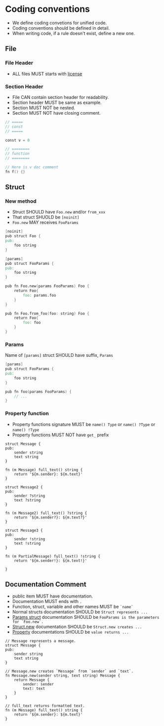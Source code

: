# Coding conventions

- We define coding convetions for unified code.
- Coding conventions should be defined in detail.
- When writing code, if a rule doesn't exist, define a new one.

## File

### File Header

- ALL files MUST starts with [license](../snippets/license.vv)

### Section Header

- File CAN contain section header for readability.
- Section header MUST be same as example.
- Section MUST NOT be nested.
- Section MUST NOT have closing comment.

```v
// =====
// const
// =====

const v = 0

// ========
// function
// ========

// Here is v doc comment
fn f() {}
```

## Struct

### New method

- Struct SHOULD have `Foo.new` and/or `from_xxx`
- That struct SHUOLD be `[noinit]`
- `Foo.new` MAY receives `FooParams`

```v
[noinit]
pub struct Foo {
pub:
    foo string
}

[params]
pub struct FooParams {
pub:
    foo string
}

pub fn Foo.new(params FooParams) Foo {
    return Foo{
        foo: params.foo
    }
}

pub fn Foo.from_foo(foo: string) Foo {
    return Foo{
        foo: foo
    }
}
```

### Params

Name of `[params]` struct SHOULD have suffix, `Params`

```v
[params]
pub struct FooParams {
pub:
    foo string
}

pub fn foo(params FooParams) {
    // ...
}
```

### Property function

- Property functions signature MUST be `name() Type` or `name() ?Type` or `name() !Type`
- Property functions MUST NOT have `get_` prefix

```
struct Message {
pub:
    sender string
    text string
}

fn (m Message) full_text() string {
    return '${m.sender}: ${m.text}'
}

struct Message2 {
pub:
    sender ?string
    text ?string
}

fn (m Message2) full_text() ?string {
    return '${m.sender?}: ${m.text?}'
}

struct Message3 {
pub:
    sender !string
    text !string
}

fn (m PartialMessage) full_text() !string {
    return '${m.sender!}: ${m.text!}'

}

```

## Documentation Comment

- public item MUST have documentation.
- Documentation MUST ends with `.`
- Function, struct, variable and other names MUST be `` `name` ``
- Normal structs documentation SHOULD be `Struct represents ...`
- [Params struct](#params) documentation SHOULD be ``FooParams is the parameters for `Foo.new`. ``
- [Struct.new](#new-method) documentation SHOULD be `Struct.new creates ...`
- [Property](#property-function) documentations SHOULD be `value returns ...`


```
// Message represents a message.
struct Message {
pub:
    sender string
    text string
}

// Message.new creates `Message` from `sender` and `text`.
fn Message.new(sender string, text string) Message {
    return Message {
        sender: sender
        text: text
    }
}

// full_text returns formatted text.
fn (m Message) full_text() string {
    return '${m.sender}: ${m.text}'
}
```
